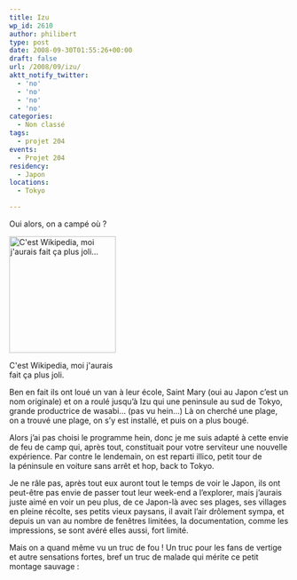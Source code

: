 ```yaml
---
title: Izu
wp_id: 2610
author: philibert
type: post
date: 2008-09-30T01:55:26+00:00
draft: false
url: /2008/09/izu/
aktt_notify_twitter:
  - 'no'
  - 'no'
  - 'no'
  - 'no'
categories:
  - Non classé
tags:
  - projet 204
events:
  - Projet 204
residency:
  - Japon
locations:
  - Tokyo

---
```

Oui alors, on a campé où ?

<div id="attachment_249" class="wp-caption alignright" style="max-width: 192px">
  <a href="{{< aws >}}/uploads/location_izupeninsula.jpg"><img class="size-medium wp-image-249 " title="location_izupeninsula" src="{{< aws >}}/uploads/location_izupeninsula-274x300.jpg" alt="C'est Wikipedia, moi j'aurais fait ça plus joli..." width="192" height="210" /></a>
  
  <p class="wp-caption-text">
    C'est Wikipedia, moi j'aurais fait ça plus joli.
  </p>
</div>

Ben en fait ils ont loué un van à leur école, Saint Mary (oui au Japon c&rsquo;est un nom originale) et on a roulé jusqu&rsquo;à Izu qui une peninsule au sud de Tokyo, grande productrice de wasabi&#8230; (pas vu hein&#8230;) Là on cherché une plage, on a trouvé une plage, on s&rsquo;y est installé, et puis on a plus bougé.
  
Alors j&rsquo;ai pas choisi le programme hein, donc je me suis adapté à cette envie de feu de camp qui, après tout, constituait pour votre serviteur une nouvelle expérience. Par contre le lendemain, on est reparti illico, petit tour de la péninsule en voiture sans arrêt et hop, back to Tokyo.

Je ne râle pas, après tout eux auront tout le temps de voir le Japon, ils ont peut-être pas envie de passer tout leur week-end a l&rsquo;explorer, mais j&rsquo;aurais juste aimé en voir un peu plus, de ce Japon-là avec ses plages, ses villages en pleine récolte, ses petits vieux paysans, il avait l&rsquo;air drôlement sympa, et depuis un van au nombre de fenêtres limitées, la documentation, comme les impressions, se sont avéré elles aussi, fort limité.

Mais on a quand même vu un truc de fou ! Un truc pour les fans de vertige et autre sensations fortes, bref un truc de malade qui mérite ce petit montage sauvage :